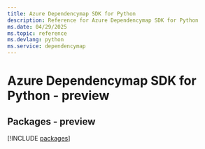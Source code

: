 ```yaml
---
title: Azure Dependencymap SDK for Python
description: Reference for Azure Dependencymap SDK for Python
ms.date: 04/29/2025
ms.topic: reference
ms.devlang: python
ms.service: dependencymap
---
```

# Azure Dependencymap SDK for Python - preview
## Packages - preview
[!INCLUDE [packages](dependencymap-index.md)]